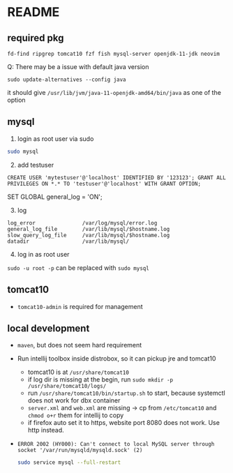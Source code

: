 # README

## required pkg

```
fd-find ripgrep tomcat10 fzf fish mysql-server openjdk-11-jdk neovim
```

Q: There may be a issue with default java version

```
sudo update-alternatives --config java
```

it should give `/usr/lib/jvm/java-11-openjdk-amd64/bin/java` as one of the option

## mysql

1. login as root user via sudo

```sh
sudo mysql
```

2. add testuser

```mysql
CREATE USER 'mytestuser'@'localhost' IDENTIFIED BY '123123'; GRANT ALL PRIVILEGES ON *.* TO 'testuser'@'localhost' WITH GRANT OPTION;
```

SET GLOBAL general_log = 'ON';

3. log

```
log_error               /var/log/mysql/error.log
general_log_file        /var/lib/mysql/$hostname.log
slow_query_log_file     /var/lib/mysql/$hostname.log
datadir                 /var/lib/mysql/
```

4. log in as root user

`sudo -u root -p` can be replaced with `sudo mysql`

## tomcat10

- `tomcat10-admin` is required for management

## local development

- `maven`, but does not seem hard requirement

- Run intellij toolbox inside distrobox, so it can pickup jre and tomcat10
  - tomcat10 is at `/usr/share/tomcat10`
  - if log dir is missing at the begin, run `sudo mkdir -p /usr/share/tomcat10/logs/`
  - run `/usr/share/tomcat10/bin/startup.sh` to start, because systemctl does not work for dbx container
  - `server.xml` and `web.xml` are missing -> cp from `/etc/tomcat10` and `chmod o+r` them for intellij to copy
  - if firefox auto set it to https, website port 8080 does not work. Use http instead.

- `ERROR 2002 (HY000): Can't connect to local MySQL server through socket '/var/run/mysqld/mysqld.sock' (2)`

  ```sh
  sudo service mysql --full-restart
  ```

